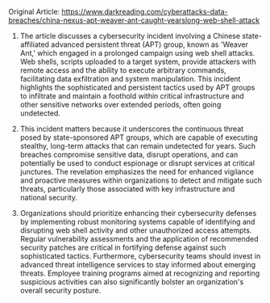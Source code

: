 Original Article: https://www.darkreading.com/cyberattacks-data-breaches/china-nexus-apt-weaver-ant-caught-yearslong-web-shell-attack

1) The article discusses a cybersecurity incident involving a Chinese state-affiliated advanced persistent threat (APT) group, known as 'Weaver Ant,' which engaged in a prolonged campaign using web shell attacks. Web shells, scripts uploaded to a target system, provide attackers with remote access and the ability to execute arbitrary commands, facilitating data exfiltration and system manipulation. This incident highlights the sophisticated and persistent tactics used by APT groups to infiltrate and maintain a foothold within critical infrastructure and other sensitive networks over extended periods, often going undetected.

2) This incident matters because it underscores the continuous threat posed by state-sponsored APT groups, which are capable of executing stealthy, long-term attacks that can remain undetected for years. Such breaches compromise sensitive data, disrupt operations, and can potentially be used to conduct espionage or disrupt services at critical junctures. The revelation emphasizes the need for enhanced vigilance and proactive measures within organizations to detect and mitigate such threats, particularly those associated with key infrastructure and national security.

3) Organizations should prioritize enhancing their cybersecurity defenses by implementing robust monitoring systems capable of identifying and disrupting web shell activity and other unauthorized access attempts. Regular vulnerability assessments and the application of recommended security patches are critical in fortifying defense against such sophisticated tactics. Furthermore, cybersecurity teams should invest in advanced threat intelligence services to stay informed about emerging threats. Employee training programs aimed at recognizing and reporting suspicious activities can also significantly bolster an organization's overall security posture.